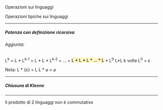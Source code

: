 Operazioni sui linguaggi

Operazioni tipiche sui linguaggi

***
##### Potenza con definizione ricorsiva
###### Aggiunta:
L<sup>k</sup> = L * L<sup>k-1</sup> = L * L * L<sup>k-2</sup> = ... = <mark style="background: #FFF3A3A6;">L * L * L * ... * L</mark> * L<sup>0</sup> 
							L\*L k volte
L<sup>0</sup> = ε

Nota: 
	L * {ε} = L
	L * ⌀ = ⌀

***
##### Chiusura di Kleene
***
Il prodotto di 2 linguaggi non è commutativo
